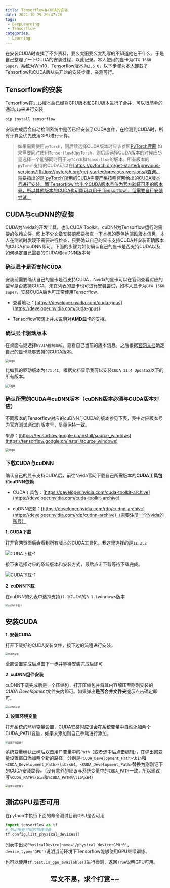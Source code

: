 ```yaml
---
title: Tensorflow与CUDA的安装
date: 2021-10-29 20:47:28
tags:
 - DeepLearning
 - Tensorflow
categories:
 - Learning
---
```


在安装CUDA时查找了不少资料，要么太旧要么太乱写的不知道他在干什么，于是自己整理了一下CUDA的安装过程，以此记录。本人使用的显卡为`GTX 1660 Super`，系统为Win10，Tensorflow版本为`2.6.0`，以下步骤为本人卸载了Tensorflow和CUDA后从头开始的安装步骤，亲测可行。

## Tensorflow的安装

Tensorflow在`1.15`版本后已经将CPU版本和GPU版本进行了合并，可以很简单的通过`pip`来进行安装

```powershell
pip install tensorflow
```

安装完成后会自动检测系统中是否已经安装了CUDA套件，在检测到CUDA时，所有计算会优先使用GPU进行计算。

> 如果需要使用`pyTorch`，则后续选择CUDA版本时应该参照[PyTorch官网](https://pytorch.org/get-started/locally/)
> 如果需要同时使用`Tensorflow`和`pyTorch`，则后续选择CUDA版本的时候应尽量选择一个能够同时用于`pyTorch`和`Tensorflow`的版本。所有版本的`pyTorch`支持的CUDA可以在[https://pytorch.org/get-started/previous-versions/](https://pytorch.org/get-started/previous-versions/)查询。需要指出的是`pyTorch`所用的CUDA需要严格按照官网给出的CUDA版本号进行安装，而`Tensorflow`给出个CUDA版本号仅为官方验证可用的版本号，所以其他版本的CUDA也可能可以用于`Tensorflow`，但需要自行安装尝试。

## CUDA与cuDNN的安装

CUDA为Nvida的开发工具，也叫CUDA Toolkit，cuDNN为Tensorflow运行时需要的依赖文件。网上不少文章安装前都要检查一下本机的英伟达驱动版本信息，本人在测试时发现不需要进行检查，只要确认自己的显卡支持CUDA并安装正确版本的CUDA和cuDNN即可。下面的步骤为如何确认自己的显卡是否支持CUDA以及如何确定自己需要的CUDA和cuDNN版本号

### 确认显卡是否支持CUDA

安装前需要确认自己的显卡是否支持CUDA，Nvida的显卡可以在官网查看对应的型号是否支持CUDA，未在列表的显卡也可进行安装尝试，如本人显卡为`GTX 1660 super`，安装CUDA后也可正常使用Tensorflow。

* 查看地址：[https://developer.nvidia.com/cuda-gpus](https://developer.nvidia.com/cuda-gpus)

* Tensorflow官网上并未说明对**AMD显卡**的支持。

### 确认显卡驱动版本

在桌面右键选择`NVDIA控制面板`，查看自己当前的版本信息。之后根据[官网文档](https://docs.nvidia.com/cuda/cuda-toolkit-release-notes/index.html)确定自己的显卡能够支持的CUDA版本。

<img src="10-29-Tensorflow与CUDA的安装/./查看当前驱动版本.png"  alt="logo" style="zoom: 67%" align="center">

比如我的驱动版本为`471.41`，根据文档显示我可以安装`CUDA 11.4 Updata2`以下的所有版本。

<img src="10-29-Tensorflow与CUDA的安装/./查看当前驱动版本2.png"  alt="logo" style="zoom: 67%" align="center">

### 确认所需的CUDA与cuDNN版本（**cuDNN版本必须与CUDA版本对应**）

不同版本的Tensorflow对应的cuDNN与CUDA的版本参见下表，表中对应版本号为官方测试通过的版本号，尽量保持一致。

来源：[https://tensorflow.google.cn/install/source_windows](https://tensorflow.google.cn/install/source_windows)

<img src="10-29-Tensorflow与CUDA的安装/不同tf版本对应的cuDNN与CUDA.png"  alt="logo" style="zoom: 67%" align="center">

### 下载CUDA与cuDNN

确认自己的显卡支持CUDA后，前往Nvida官网下载自己所需版本的**CUDA工具包**和**cuDNN依赖**

* CUDA工具包：[https://developer.nvidia.com/cuda-toolkit-archive](https://developer.nvidia.com/cuda-toolkit-archive)

* cuDNN依赖：[https://developer.nvidia.com/rdp/cudnn-archive](https://developer.nvidia.com/rdp/cudnn-archive)（需要注册一个Nvida的账号）

**1. CUDA下载**

打开官网页面后会看到所有版本的CUDA工具包，我这里选择的是`11.2.2`

<img src="10-29-Tensorflow与CUDA的安装/CUDA下载-1.png" alt="CUDA下载-1" align="center" />

接下来选择对应的系统版本和安装方式，最后点击下载等待下载完成。

<img src="10-29-Tensorflow与CUDA的安装/CUDA下载-2.png" alt="CUDA下载-1" align="center"/>

**2. cuDNN下载**

在cuDNN的列表中选择支持`11.1`CUDA的`8.1.1`windows版本

<img src="10-29-Tensorflow与CUDA的安装/cuDNN下载-1.png" alt="cuDNN下载-1" align="center" style="zoom: 50%"/>

## 安装CUDA

**1. 安装CUDA**

打开下载好的CUDA安装文件，按下边的流程进行安装。

<img src="10-29-Tensorflow与CUDA的安装/CUDA安装.png" alt="CUDA安装" align="center" style="zoom: 50%"/>

全部设置完成后点击下一步并等待安装完成后即可

**2. cuDNN组件安装**

cuDNN下载完成后是一个压缩包，打开压缩包并将其内容解压至刚刚安装的*CUDA Development*文件夹内即可。如果弹出**是否合并文件夹**提示点击确定即可。

<img src="10-29-Tensorflow与CUDA的安装/cuDNN安装.png" alt="cuDNN安装" align="center" style="zoom: 50%"/>

**3. 设置环境变量**

打开系统的环境变量设置，CUDA安装时应该会在系统变量中自动添加两个CUDA_PATH变量，如果未添加则自己手动进行添加。

<img src="10-29-Tensorflow与CUDA的安装/设置环境变量-1.png" alt="设置环境变量-1" align="center" style="zoom: 50%"/>

系统变量确认正确后双击用户变量中的`Path`（或者选中后点击编辑），在弹出的变量设置窗口添加两个新的路径，分别是`<CUDA_Development_Path>\bin`和`<CUDA_Development_Path>\lib\x64`。`<CUDA_Development_Path>`替换为刚刚记下的CUDA安装路径。（没有意外的应该与系统变量中的`CUDA_PATH`一致，所以建议写`%CUDA_PATH%\bin`和`%CUDA_PATH%\lib\x64`）

<img src="10-29-Tensorflow与CUDA的安装/设置环境变量-2.png" alt="设置环境变量-2" align="center" style="zoom: 50%"/>

## 测试GPU是否可用

在python中执行下面的命令测试目前GPU是否可用

```python
import tensorflow as tf
# 列出所有可用的物理设备
tf.config.list_physical_devices()
```

列表中出现`PhysicalDevice(name='/physical_device:GPU:0', device_type='GPU')`说明当前环境下Tensorflow能够使用GPU继续训练。

也可以使用`tf.test.is_gpu_available()`进行检测，返回`True`说明GPU可用。

<h2 align="center">写文不易，求个打赏~~</h2>  
